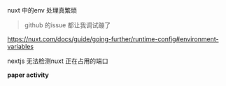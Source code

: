 nuxt 中的env 处理真繁琐

> github 的issue 都让我调试蹦了

https://nuxt.com/docs/guide/going-further/runtime-config#environment-variables

nextjs 无法检测nuxt 正在占用的端口

__paper activity__